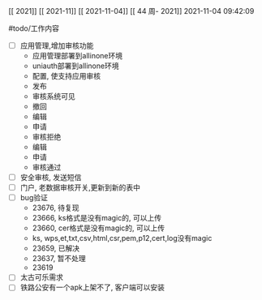 [[ 2021]]
[[ 2021-11]]
[[ 2021-11-04]]
[[ 44 周- 2021]]
 2021-11-04 09:42:09
 
   #todo/工作内容
- [ ] 应用管理,增加审核功能
	- 应用管理部署到allinone环境
	- uniauth部署到allinone环境
	- 配置, 使支持应用审核
	- 发布
	- 审核系统可见
	- 撤回
	- 编辑
	- 申请
	- 审核拒绝
	- 编辑
	- 申请
	- 审核通过
- [ ] 安全审核, 发送短信
- [ ] 门户, 老数据审核开关,更新到新的表中
- [ ] bug验证
	- 23676, 待复现
	- 23666, ks格式是没有magic的, 可以上传
	- 23660, cer格式是没有magic的, 可以上传
	- ks, wps,et,txt,csv,html,csr,pem,p12,cert,log没有magic
	- 23659, 已解决
	- 23637, 暂不处理
	- 23619
- [ ] 太古可乐需求
- [ ] 铁路公安有一个apk上架不了, 客户端可以安装